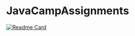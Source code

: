 # JavaCampAssignments
[![Readme Card](https://github-readme-stats.vercel.app/api/pin/?username=barisertugrul&repo=JavaCampAssignments)](https://github.com/barisertugrul/JavaCampAssignments)